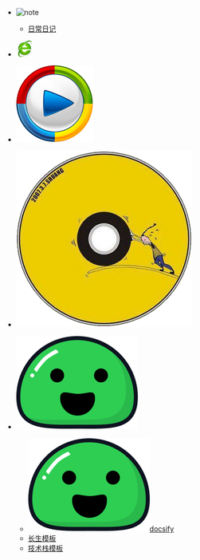 - ![note](img\note.ico ':size=30 笔记')
    - [日常日记](nav\nav-日常日记.md)
- [![tree-note](img\web.png ':size=30  零散记录')](nav\nav-零散记录.md)

- [![video](img\video.png ':size=30 视频收藏')](nav\nav-视频收藏.md) 

- [![software](img\software.png ':size=30 软件收集')](nav\nav-软件收集.md)

- ![docsify](img\docsify.svg ':size=30 docsify')
    - [![doc](img\docsify.svg ':size=20')docsify](https://docsify.js.org)
    - [长生模板](https://github.com/lavenderGirl/docsify)
    - [技术栈模板](https://github.com/Q-Angelo/Nodejs-Roadmap)

